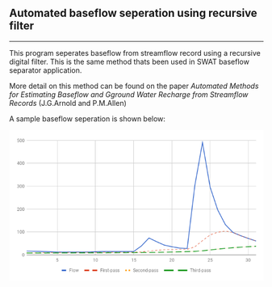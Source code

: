 ## Automated baseflow seperation using recursive filter
---
This program seperates baseflow from streamflow record using a recursive digital filter.
This is the same method thats been used in SWAT baseflow separator application.

More detail on this method can be found on the paper *Automated Methods for Estimating Baseflow and
Gground Water Recharge from Streamflow Records* (J.G.Arnold and P.M.Allen)


A sample baseflow seperation is shown below:

![](asset/chart.png)


